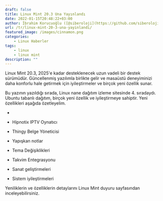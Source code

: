 ```yaml
---
draft: false
title: Linux Mint 20.3 Una Yayınlandı
date: 2022-01-15T20:48:22+03:00
author: İbrahim Korucuoğlu ([@siberoloji](https://github.com/siberoloji))
url: /tr/linux-mint-20-3-una-yayinlandi/
featured_image: /images/cinnamon.png
categories:
    - Linux Haberler
tags:
    - linux
    - linux mint
description: ""
---
```



Linux Mint 20.3, 2025'e kadar desteklenecek uzun vadeli bir destek sürümüdür. Güncellenmiş yazılımla birlikte gelir ve masaüstü deneyiminizi daha konforlu hale getirmek için iyileştirmeler ve birçok yeni özellik sunar.



Bu yazının yazıldığı sırada, Linux nane dağıtım izleme sitesinde 4. sıradaydı. Ubuntu tabanlı dağıtım, birçok yeni özellik ve iyileştirmeye sahiptir. Yeni özellikleri aşağıda özetleyelim.


* 
* Hipnotix IPTV Oynatıcı

* Thingy Belge Yöneticisi

* Yapışkan notlar

* Tema Değişiklikleri

* Takvim Entegrasyonu

* Sanat geliştirmeleri

* Sistem iyileştirmeleri




Yeniliklerin ve özelliklerin detaylarını Linux Mint duyuru sayfasından inceleyebilirsiniz.
